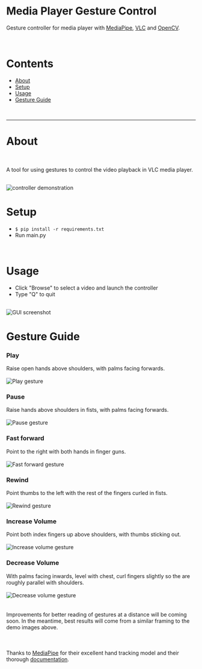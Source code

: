 # Media Player Gesture Control
Gesture controller for media player with [MediaPipe](https://mediapipe.dev/), [VLC](https://wiki.videolan.org/Python_bindings/) and [OpenCV](https://opencv.org/).

<br />

# Contents
* [About](#about)
* [Setup](#setup)
* [Usage](#usage)
* [Gesture Guide](#gesture-guide)

<br />

* * *

# About

<br />

A tool for using gestures to control the video playback in VLC media player.

<br />
<img src="/media/demo.gif" alt="controller demonstration">

<br />

# Setup
* `$ pip install -r requirements.txt`
* Run main.py


<br />

# Usage
* Click "Browse" to select a video and launch the controller
* Type "Q" to quit

<br />
<img src="/media/gui.jpeg" alt="GUI screenshot">
<br />

# Gesture Guide

### Play
Raise open hands above shoulders, with palms facing forwards.
<br />
<br />
<img src="/media/play.jpeg" alt="Play gesture">
<br />

### Pause
Raise hands above shoulders in fists, with palms facing forwards.
<br />
<br />
<img src="/media/stop.jpeg" alt="Pause gesture">
<br />

### Fast forward
Point to the right with both hands in finger guns.
<br />
<br />
<img src="/media/forwards.jpeg" alt="Fast forward gesture">
<br />

### Rewind
Point thumbs to the left with the rest of the fingers curled in fists.
<br />
<br />
<img src="/media/back.jpeg" alt="Rewind gesture">
<br />

### Increase Volume
Point both index fingers up above shoulders, with thumbs sticking out.
<br />
<br />
<img src="/media/up.jpeg" alt="Increase volume gesture">
<br />

### Decrease Volume
With palms facing inwards, level with chest, curl fingers slightly so the are roughly parallel with shoulders.
<br />
<br />
<img src="/media/down.jpeg" alt="Decrease volume gesture">
<br />
<br />
<br />
Improvements for better reading of gestures at a distance will be coming soon. 
In the meantime, best results will come from a similar framing to the demo images above.
<br />
<br />
<br />
<br />
Thanks to [MediaPipe](https://mediapipe.dev/) for their excellent hand tracking model and their thorough [documentation](https://google.github.io/mediapipe/).

